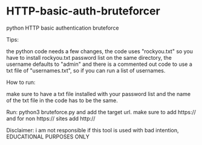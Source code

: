 # HTTP-basic-auth-bruteforcer
 python HTTP basic authentication bruteforce

Tips:

the python code needs a few changes, the code uses "rockyou.txt" so you have to install rockyou.txt password list on the same directory, the username defaults to "admin" and there is a commented out code to use a txt file of "usernames.txt", so if you can run a list of usernames.

How to run:

make sure to have a txt file installed with your password list and the name of the txt file in the code has to be the same.

Run: python3 bruteforce.py and add the target url. make sure to add https:// and for non https:// sites add http://




Disclaimer: i am not responsible if this tool is used with bad intention, EDUCATIONAL PURPOSES ONLY
